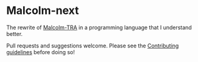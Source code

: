 # Malcolm-next
The rewrite of [Malcolm-TRA](https://github.com/TheOtherUnknown/Malcolm-TRA) in a programming language that I understand better. 

Pull requests and suggestions welcome. Please see the [Contributing guidelines](CONTRIBUTING.md) before doing so!